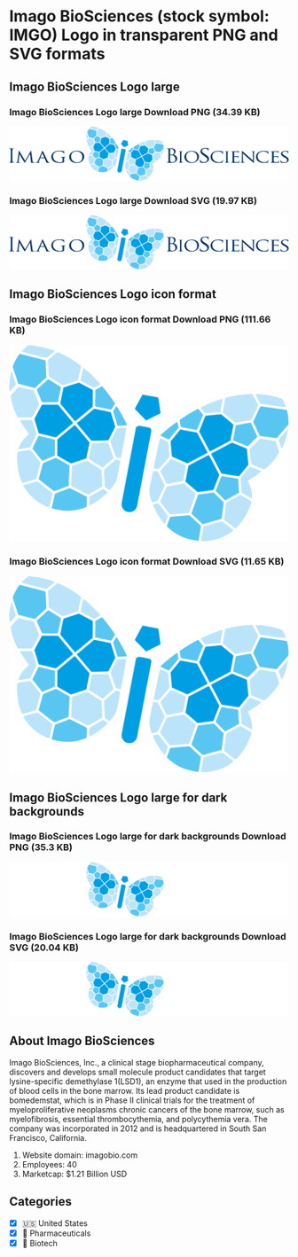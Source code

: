 # Imago BioSciences (stock symbol: IMGO) Logo in transparent PNG and SVG formats

## Imago BioSciences Logo large

### Imago BioSciences Logo large Download PNG (34.39 KB)

![Imago BioSciences Logo large Download PNG (34.39 KB)](/img/orig/IMGO_BIG-f2ee6a77.png)

### Imago BioSciences Logo large Download SVG (19.97 KB)

![Imago BioSciences Logo large Download SVG (19.97 KB)](/img/orig/IMGO_BIG-a933dc15.svg)

## Imago BioSciences Logo icon format

### Imago BioSciences Logo icon format Download PNG (111.66 KB)

![Imago BioSciences Logo icon format Download PNG (111.66 KB)](/img/orig/IMGO-0a79c899.png)

### Imago BioSciences Logo icon format Download SVG (11.65 KB)

![Imago BioSciences Logo icon format Download SVG (11.65 KB)](/img/orig/IMGO-295757fa.svg)

## Imago BioSciences Logo large for dark backgrounds

### Imago BioSciences Logo large for dark backgrounds Download PNG (35.3 KB)

![Imago BioSciences Logo large for dark backgrounds Download PNG (35.3 KB)](/img/orig/IMGO_BIG.D-650992e5.png)

### Imago BioSciences Logo large for dark backgrounds Download SVG (20.04 KB)

![Imago BioSciences Logo large for dark backgrounds Download SVG (20.04 KB)](/img/orig/IMGO_BIG.D-3a9f80dd.svg)

## About Imago BioSciences

Imago BioSciences, Inc., a clinical stage biopharmaceutical company, discovers and develops small molecule product candidates that target lysine-specific demethylase 1(LSD1), an enzyme that used in the production of blood cells in the bone marrow. Its lead product candidate is bomedemstat, which is in Phase II clinical trials for the treatment of myeloproliferative neoplasms chronic cancers of the bone marrow, such as myelofibrosis, essential thrombocythemia, and polycythemia vera. The company was incorporated in 2012 and is headquartered in South San Francisco, California.

1. Website domain: imagobio.com
2. Employees: 40
3. Marketcap: $1.21 Billion USD


## Categories
- [x] 🇺🇸 United States
- [x] 💊 Pharmaceuticals
- [x] 🧬 Biotech
